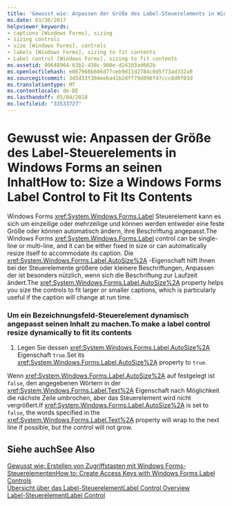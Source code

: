 ```yaml
---
title: 'Gewusst wie: Anpassen der Größe des Label-Steuerelements in Windows Forms an seinen Inhalt'
ms.date: 03/30/2017
helpviewer_keywords:
- captions [Windows Forms], sizing
- sizing controls
- size [Windows Forms], controls
- labels [Windows Forms], sizing to fit contents
- Label control [Windows Forms], sizing to fit contents
ms.assetid: 99648964-63b2-438c-980e-d24103ad602b
ms.openlocfilehash: e067966b606d77ceb9d11d2784c0d5f73ad332a0
ms.sourcegitcommit: 3d5d33f384eeba41b2dff79d096f47ccc8d8f03d
ms.translationtype: MT
ms.contentlocale: de-DE
ms.lasthandoff: 05/04/2018
ms.locfileid: "33533727"
---
```

# <a name="how-to-size-a-windows-forms-label-control-to-fit-its-contents"></a><span data-ttu-id="4f4ff-102">Gewusst wie: Anpassen der Größe des Label-Steuerelements in Windows Forms an seinen Inhalt</span><span class="sxs-lookup"><span data-stu-id="4f4ff-102">How to: Size a Windows Forms Label Control to Fit Its Contents</span></span>
<span data-ttu-id="4f4ff-103">Windows Forms <xref:System.Windows.Forms.Label> Steuerelement kann es sich um einzeilige oder mehrzeilige und können werden entweder eine feste Größe oder können automatisch ändern, ihre Beschriftung angepasst.</span><span class="sxs-lookup"><span data-stu-id="4f4ff-103">The Windows Forms <xref:System.Windows.Forms.Label> control can be single-line or multi-line, and it can be either fixed in size or can automatically resize itself to accommodate its caption.</span></span> <span data-ttu-id="4f4ff-104">Die <xref:System.Windows.Forms.Label.AutoSize%2A> -Eigenschaft hilft Ihnen bei der Steuerelemente größere oder kleinere Beschriftungen, Anpassen der ist besonders nützlich, wenn sich die Beschriftung zur Laufzeit ändert.</span><span class="sxs-lookup"><span data-stu-id="4f4ff-104">The <xref:System.Windows.Forms.Label.AutoSize%2A> property helps you size the controls to fit larger or smaller captions, which is particularly useful if the caption will change at run time.</span></span>  
  
### <a name="to-make-a-label-control-resize-dynamically-to-fit-its-contents"></a><span data-ttu-id="4f4ff-105">Um ein Bezeichnungsfeld-Steuerelement dynamisch angepasst seinen Inhalt zu machen.</span><span class="sxs-lookup"><span data-stu-id="4f4ff-105">To make a label control resize dynamically to fit its contents</span></span>  
  
1.  <span data-ttu-id="4f4ff-106">Legen Sie dessen <xref:System.Windows.Forms.Label.AutoSize%2A> Eigenschaft `true`.</span><span class="sxs-lookup"><span data-stu-id="4f4ff-106">Set its <xref:System.Windows.Forms.Label.AutoSize%2A> property to `true`.</span></span>  
  
 <span data-ttu-id="4f4ff-107">Wenn <xref:System.Windows.Forms.Label.AutoSize%2A> auf festgelegt ist `false`, den angegebenen Wörtern in der <xref:System.Windows.Forms.Label.Text%2A> Eigenschaft nach Möglichkeit die nächste Zeile umbrochen, aber das Steuerelement wird nicht vergrößert.</span><span class="sxs-lookup"><span data-stu-id="4f4ff-107">If <xref:System.Windows.Forms.Label.AutoSize%2A> is set to `false`, the words specified in the <xref:System.Windows.Forms.Label.Text%2A> property will wrap to the next line if possible, but the control will not grow.</span></span>  
  
## <a name="see-also"></a><span data-ttu-id="4f4ff-108">Siehe auch</span><span class="sxs-lookup"><span data-stu-id="4f4ff-108">See Also</span></span>  
 [<span data-ttu-id="4f4ff-109">Gewusst wie: Erstellen von Zugriffstasten mit Windows Forms-Steuerelementen</span><span class="sxs-lookup"><span data-stu-id="4f4ff-109">How to: Create Access Keys with Windows Forms Label Controls</span></span>](../../../../docs/framework/winforms/controls/how-to-create-access-keys-with-windows-forms-label-controls.md)  
 [<span data-ttu-id="4f4ff-110">Übersicht über das Label-Steuerelement</span><span class="sxs-lookup"><span data-stu-id="4f4ff-110">Label Control Overview</span></span>](../../../../docs/framework/winforms/controls/label-control-overview-windows-forms.md)  
 [<span data-ttu-id="4f4ff-111">Label-Steuerelement</span><span class="sxs-lookup"><span data-stu-id="4f4ff-111">Label Control</span></span>](../../../../docs/framework/winforms/controls/label-control-windows-forms.md)
